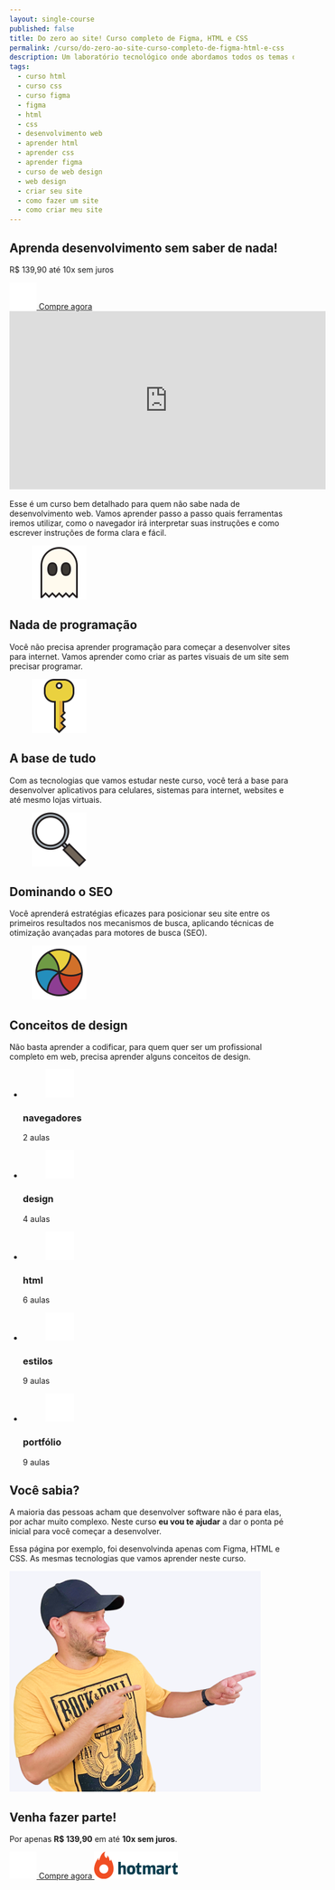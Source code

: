 ```yaml
---
layout: single-course
published: false
title: Do zero ao site! Curso completo de Figma, HTML e CSS
permalink: /curso/do-zero-ao-site-curso-completo-de-figma-html-e-css
description: Um laboratório tecnológico onde abordamos todos os temas do mundo da tecnologia, dos games até o desenvolvimento de software, do design até arquitetura. E aí, vamos falar de tecnologia?
tags:
  - curso html
  - curso css
  - curso figma
  - figma
  - html
  - css
  - desenvolvimento web
  - aprender html
  - aprender css
  - aprender figma
  - curso de web design
  - web design
  - criar seu site
  - como fazer um site
  - como criar meu site
---
```


<section id="course">
  <div class="pitch-course" style="background-image: url('/assets/img/course/do-zero-ao-site/cover.jpg');">
    <h1 class="middle-width">Aprenda desenvolvimento sem saber de nada!</h1>
    <p class="price">
      <span>R$ 139,90</span> até 10x sem juros
    </p>
    <a 
      target="_blank"
      rel="noopener noreferrer"
      class="btn btn-large btn-buy"
      href="https://pay.hotmart.com/P80885095O"
      onclick="gtag('event', 'BuyNow', {'event_category': 'Call to action', 'event_label': 'Zero ao site: on the pitch', 'value': 1});"
    >
      <img src="/assets/icons/cart.svg" alt="carrinho">
      Compre agora
    </a>
  </div>

  <div class="video-container">
    <div class="frame-video-container single-video-frame">
        <div class="max-width">
          <div class="full-video-frame">
            <iframe
              width="560"
              height="315"
              src="https://www.youtube.com/embed/U02ZA2nuHhE?autoplay=1"
              title="YouTube video player"
              frameborder="0"
              allow="accelerometer; autoplay; clipboard-write; encrypted-media; gyroscope; picture-in-picture"
              allowfullscreen
            ></iframe>
          </div>
        </div>
      </div>
  </div>

  <div class="description middle-width">
    <p>
      Esse é um curso bem detalhado para quem não sabe nada de desenvolvimento web. Vamos aprender passo a passo quais ferramentas iremos utilizar, como o navegador irá interpretar suas instruções e como escrever instruções de forma clara e fácil.
    </p>
  </div>

  <div class="boxes max-width">
    <article>
      <figure>
        <img src="/assets/img/course/do-zero-ao-site/ghost.svg" alt="Fantasma" />
      </figure>
      <h2>Nada de programação</h2>
      <p>Você não precisa aprender programação para começar a desenvolver sites para internet. Vamos aprender como criar as partes visuais de um site sem precisar programar.</p>
    </article>
    <article>
      <figure>
        <img src="/assets/img/course/do-zero-ao-site/key.svg" alt="Chave" />
      </figure>
      <h2>A base de tudo</h2>
      <p>Com as tecnologias que vamos estudar neste curso, você terá a base para desenvolver aplicativos para celulares, sistemas para internet, websites e até mesmo lojas virtuais.</p>
    </article>
    <article>
      <figure>
        <img src="/assets/img/course/do-zero-ao-site/magnifying.svg" alt="Lupa" />
      </figure>
      <h2>Dominando o SEO</h2>
      <p>Você aprenderá estratégias eficazes para posicionar seu site entre os primeiros resultados nos mecanismos de busca, aplicando técnicas de otimização avançadas para motores de busca (SEO).</p>
    </article>
    <article>
      <figure>
        <img src="/assets/img/course/do-zero-ao-site/colors.svg" alt="Cores" />
      </figure>
      <h2>Conceitos de design</h2>
      <p>Não basta aprender a codificar, para quem quer ser um profissional completo em web, precisa aprender alguns conceitos de design.</p>
    </article>
  </div>

  <ul class="course-modules max-width">
    <li class="browsers">
      <figure>
        <img src="/assets/img/course/do-zero-ao-site/icon-navegadores.png" alt="navegadores" />
      </figure>
      <h3>navegadores</h3>
      <p>2 aulas</p>
    </li>
    <li class="design">
      <figure>
        <img src="/assets/img/course/do-zero-ao-site/icon-design.png" alt="navegadores" />
      </figure>
      <h3>design</h3>
      <p>4 aulas</p>
    </li>
    <li class="html">
      <figure>
        <img src="/assets/img/course/do-zero-ao-site/icon-html.png" alt="navegadores" />
      </figure>
      <h3>html</h3>
      <p>6 aulas</p>
    </li>
    <li class="styles">
      <figure>
        <img src="/assets/img/course/do-zero-ao-site/icon-estilos.png" alt="navegadores" />
      </figure>
      <h3>estilos</h3>
      <p>9 aulas</p>
    </li>
    <li class="portfolio">
      <figure>
        <img src="/assets/img/course/do-zero-ao-site/icon-portfolio.png" alt="navegadores" />
      </figure>
      <h3>portfólio</h3>
      <p>9 aulas</p>
    </li>
  </ul>

  <div class="do-you-know">
    <div class="middle-width">
      <h2>Você sabia?</h2>
      <p>A maioria das pessoas acham que desenvolver software não é para elas, por achar muito complexo. Neste curso <strong>eu vou te ajudar</strong> a dar o ponta pé inicial para você começar a desenvolver.</p>
      <p>Essa página por exemplo, foi desenvolvinda apenas com Figma, HTML e CSS. As mesmas tecnologias que vamos aprender neste curso.</p>
    </div>
  </div>

  <div class="max-width buy-now">
    <img class="photo" src="/assets/img/course/do-zero-ao-site/me.png" alt="" />
    <div>
      <h2>Venha fazer parte!</h2>
      <p>Por apenas <strong>R$ 139,90</strong> em até <strong>10x sem juros</strong>.</p>
      <a
        class="btn btn-buy"
        target="_blank"
        rel="noopener noreferrer"
        href="https://pay.hotmart.com/P80885095O"
        onclick="gtag('event', 'BuyNow', {'event_category': 'Call to action', 'event_label': 'Zero ao site: on the bottom', 'value': 1});"
      >
        <img src="/assets/icons/cart.svg" alt="carrinho">
        Compre agora
      </a>
      <img class="hotmart" src="/assets/icons/hotmart.svg" alt="hotmart" />
    </div>
  </div>
</section>

